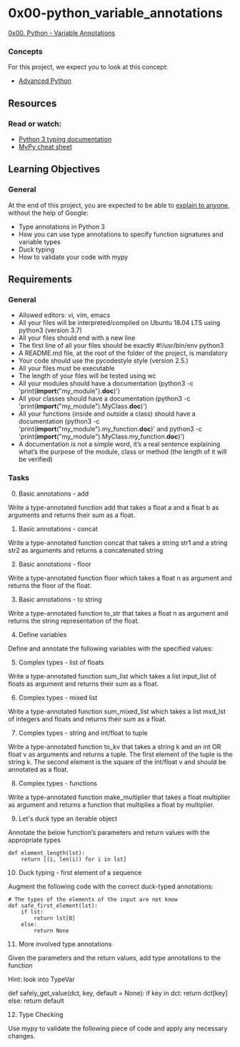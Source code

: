# 0x00-python_variable_annotations  
[0x00. Python - Variable Annotations](https://intranet.alxswe.com/projects/1229#task-11622)  
### Concepts  
For this project, we expect you to look at this concept:  

  +  [Advanced Python](https://intranet.alxswe.com/concepts/554)  
## Resources  
### Read or watch:  

  +  [Python 3 typing documentation](https://intranet.alxswe.com/rltoken/5j0OtdWh36_HVAHKJX2gaA)  
  +  [MyPy cheat sheet](https://intranet.alxswe.com/rltoken/Eud-nrUG7x3iT6JD2Sas-g)    
## Learning Objectives  
### General  
At the end of this project, you are expected to be able to [explain to anyone](https://intranet.alxswe.com/rltoken/hGUom4nCewYmroS4ii_ZDQ), without the help of Google:  

  +  Type annotations in Python 3  
  +  How you can use type annotations to specify function signatures and variable types  
  +  Duck typing  
  +  How to validate your code with mypy  
## Requirements  
### General  
  +  Allowed editors: vi, vim, emacs  
  +  All your files will be interpreted/compiled on Ubuntu 18.04 LTS using python3 (version 3.7)  
  +  All your files should end with a new line  
  +  The first line of all your files should be exactly #!/usr/bin/env python3  
  +  A README.md file, at the root of the folder of the project, is mandatory  
  +  Your code should use the pycodestyle style (version 2.5.)  
  +  All your files must be executable  
  +  The length of your files will be tested using wc  
  +  All your modules should have a documentation (python3 -c 'print(__import__("my_module").__doc__)')  
  +  All your classes should have a documentation (python3 -c 'print(__import__("my_module").MyClass.__doc__)')  
  +  All your functions (inside and outside a class) should have a documentation (python3 -c  
 'print(__import__("my_module").my_function.__doc__)' and python3 -c
 'print(__import__("my_module").MyClass.my_function.__doc__)')  
  +  A documentation is not a simple word, it’s a real sentence explaining what’s the purpose of the module, class or method (the length of it will be verified)  
### Tasks  
0. Basic annotations - add  

Write a type-annotated function add that takes a float a and a float b as arguments and returns their sum as a float.  


    
1. Basic annotations - concat  

Write a type-annotated function concat that takes a string str1 and a string str2 as arguments and returns a concatenated string  


    
2. Basic annotations - floor  

Write a type-annotated function floor which takes a float n as argument and returns the floor of the float.  



3. Basic annotations - to string  

Write a type-annotated function to_str that takes a float n as argument and returns the string representation of the float.  

    
4. Define variables  

Define and annotate the following variables with the specified values:  

    
5. Complex types - list of floats  

Write a type-annotated function sum_list which takes a list input_list of floats as argument and returns their sum as a float.  


    
6. Complex types - mixed list  

Write a type-annotated function sum_mixed_list which takes a list mxd_lst of integers and floats and returns their sum as a float.  


    
7. Complex types - string and int/float to tuple  

Write a type-annotated function to_kv that takes a string k and an int OR float v as arguments and returns a tuple. The first element of the tuple is the string k. The second element is the square of the int/float v and should be annotated as a float.  


    
8. Complex types - functions  

Write a type-annotated function make_multiplier that takes a float multiplier as argument and returns a function that multiplies a float by multiplier.  


    
9. Let's duck type an iterable object  

Annotate the below function’s parameters and return values with the appropriate types    

```
def element_length(lst):
    return [(i, len(i)) for i in lst]
```  
    
10. Duck typing - first element of a sequence  

Augment the following code with the correct duck-typed annotations:  

```
# The types of the elements of the input are not know
def safe_first_element(lst):
    if lst:
        return lst[0]
    else:
        return None
```   

    
11. More involved type annotations  

Given the parameters and the return values, add type annotations to the function  

Hint: look into TypeVar

def safely_get_value(dct, key, default = None):
    if key in dct:
        return dct[key]
    else:
        return default  

    
12. Type Checking  

Use mypy to validate the following piece of code and apply any necessary changes.  
